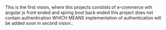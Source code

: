 This is the first vision, where this  projects constists of e-commerce wth angular js front ended and spring boot back ended
this project does not contain authentication 
WHICH MEANS implementation of authentication will be  added soon in  second vision..
